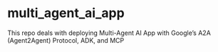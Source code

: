 # multi_agent_ai_app
This repo deals with deploying Multi-Agent AI App with Google’s A2A (Agent2Agent) Protocol, ADK, and MCP
